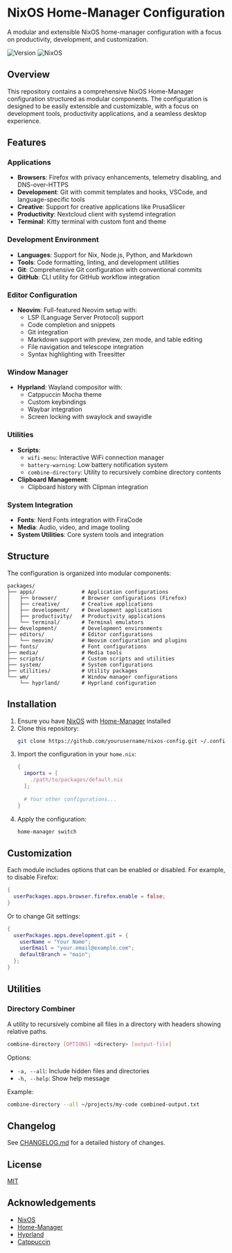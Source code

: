 # NixOS Home-Manager Configuration

A modular and extensible NixOS home-manager configuration with a focus on productivity, development, and customization.

![Version](https://img.shields.io/badge/version-0.3.0-blue)
![NixOS](https://img.shields.io/badge/NixOS-compatible-success)

## Overview

This repository contains a comprehensive NixOS Home-Manager configuration structured as modular components. The configuration is designed to be easily extensible and customizable, with a focus on development tools, productivity applications, and a seamless desktop experience.

## Features

### Applications

- **Browsers**: Firefox with privacy enhancements, telemetry disabling, and DNS-over-HTTPS
- **Development**: Git with commit templates and hooks, VSCode, and language-specific tools
- **Creative**: Support for creative applications like PrusaSlicer
- **Productivity**: Nextcloud client with systemd integration
- **Terminal**: Kitty terminal with custom font and theme

### Development Environment

- **Languages**: Support for Nix, Node.js, Python, and Markdown
- **Tools**: Code formatting, linting, and development utilities
- **Git**: Comprehensive Git configuration with conventional commits
- **GitHub**: CLI utility for GitHub workflow integration

### Editor Configuration

- **Neovim**: Full-featured Neovim setup with:
  - LSP (Language Server Protocol) support
  - Code completion and snippets
  - Git integration
  - Markdown support with preview, zen mode, and table editing
  - File navigation and telescope integration
  - Syntax highlighting with Treesitter

### Window Manager

- **Hyprland**: Wayland compositor with:
  - Catppuccin Mocha theme
  - Custom keybindings
  - Waybar integration
  - Screen locking with swaylock and swayidle

### Utilities

- **Scripts**:
  - `wifi-menu`: Interactive WiFi connection manager
  - `battery-warning`: Low battery notification system
  - `combine-directory`: Utility to recursively combine directory contents
- **Clipboard Management**:
  - Clipboard history with Clipman integration

### System Integration

- **Fonts**: Nerd Fonts integration with FiraCode
- **Media**: Audio, video, and image tooling
- **System Utilities**: Core system tools and integration

## Structure

The configuration is organized into modular components:

```
packages/
├── apps/               # Application configurations
│   ├── browser/        # Browser configurations (Firefox)
│   ├── creative/       # Creative applications
│   ├── development/    # Development applications
│   ├── productivity/   # Productivity applications
│   └── terminal/       # Terminal emulators
├── development/        # Development environments
├── editors/            # Editor configurations
│   └── neovim/         # Neovim configuration and plugins
├── fonts/              # Font configurations
├── media/              # Media tools
├── scripts/            # Custom scripts and utilities
├── system/             # System configurations
├── utilities/          # Utility packages
└── wm/                 # Window manager configurations
    └── hyprland/       # Hyprland configuration
```

## Installation

1. Ensure you have [NixOS](https://nixos.org/) with [Home-Manager](https://github.com/nix-community/home-manager) installed
2. Clone this repository:
   ```bash
   git clone https://github.com/yourusername/nixos-config.git ~/.config/nixos
   ```
3. Import the configuration in your `home.nix`:
   ```nix
   {
     imports = [ 
       ./path/to/packages/default.nix
     ];
     
     # Your other configurations...
   }
   ```
4. Apply the configuration:
   ```bash
   home-manager switch
   ```

## Customization

Each module includes options that can be enabled or disabled. For example, to disable Firefox:

```nix
{
  userPackages.apps.browser.firefox.enable = false;
}
```

Or to change Git settings:

```nix
{
  userPackages.apps.development.git = {
    userName = "Your Name";
    userEmail = "your.email@example.com";
    defaultBranch = "main";
  };
}
```

## Utilities

### Directory Combiner

A utility to recursively combine all files in a directory with headers showing relative paths.

```bash
combine-directory [OPTIONS] <directory> [output-file]
```

Options:
- `-a, --all`: Include hidden files and directories
- `-h, --help`: Show help message

Example:
```bash
combine-directory --all ~/projects/my-code combined-output.txt
```

## Changelog

See [CHANGELOG.md](./CHANGELOG.md) for a detailed history of changes.

## License

[MIT](./LICENSE)

## Acknowledgements

- [NixOS](https://nixos.org/)
- [Home-Manager](https://github.com/nix-community/home-manager)
- [Hyprland](https://hyprland.org/)
- [Catppuccin](https://github.com/catppuccin/catppuccin)
